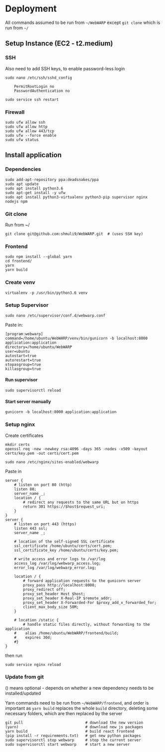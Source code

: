 # Deployment

All commands assumed to be run from `~/WebWARP` except `git clone` which is run from `~/`

## Setup Instance (EC2 - t2.medium)

### SSH

Also need to add SSH keys, to enable password-less login

    sudo nano /etc/ssh/sshd_config

        PermitRootLogin no
        PasswordAuthentication no

    sudo service ssh restart

### Firewall

    sudo ufw allow ssh
    sudo ufw allow http
    sudo ufw allow 443/tcp
    sudo ufw --force enable
    sudo ufw status

## Install application

### Dependencies

    sudo add-apt-repository ppa:deadsnakes/ppa
    sudo apt update
    sudo apt install python3.6
    sudo apt-get install -y ufw
    sudo apt install python3-virtualenv python3-pip supervisor nginx nodejs npm


### Git clone
Run from ~/

    git clone git@github.com:shmuli9/WebWARP.git  # (uses SSH key)

### Frontend
    
    sudo npm install --global yarn
    cd frontend/
    yarn
    yarn build

### Create venv

    virtualenv -p /usr/bin/python3.6 venv  

### Setup Supervisor

    sudo nano /etc/supervisor/conf.d/webwarp.conf

Paste in:

    [program:webwarp]
    command=/home/ubuntu/WebWARP/venv/bin/gunicorn -b localhost:8000 application:application
    directory=/home/ubuntu/WebWARP
    user=ubuntu
    autostart=true
    autorestart=true
    stopasgroup=true
    killasgroup=true

#### Run supervisor
    sudo supervisorctl reload

#### Start server manually
    gunicorn -b localhost:8000 application:application

### Setup nginx

Create certificates
    
    mkdir certs
    openssl req -new -newkey rsa:4096 -days 365 -nodes -x509 -keyout certs/key.pem -out certs/cert.pem

    sudo nano /etc/nginx/sites-enabled/webwarp

Paste in

    server {
        # listen on port 80 (http)
        listen 80;
        server_name _;
        location / {
            # redirect any requests to the same URL but on https
            return 301 https://$host$request_uri;
        }
    }
    server {
        # listen on port 443 (https)
        listen 443 ssl;
        server_name _;
    
        # location of the self-signed SSL certificate
        ssl_certificate /home/ubuntu/certs/cert.pem;
        ssl_certificate_key /home/ubuntu/certs/key.pem;
    
        # write access and error logs to /var/log
        access_log /var/log/webwarp_access.log;
        error_log /var/log/webwarp_error.log;
    
        location / {
            # forward application requests to the gunicorn server
            proxy_pass http://localhost:8000;
            proxy_redirect off;
            proxy_set_header Host $host;
            proxy_set_header X-Real-IP $remote_addr;
            proxy_set_header X-Forwarded-For $proxy_add_x_forwarded_for;
            client_max_body_size 50M;        
        }
    
        # location /static {
            # handle static files directly, without forwarding to the application
        #    alias /home/ubuntu/WebWARP/frontend/build;
        #    expires 30d;
        #}
    }

then run 

    sudo service nginx reload


### Update from git
    
() means optional - depends on whether a new dependency needs to be installed/updated

Yarn commands need to be run from `~/WebWARP/frontend`, and order is important as `yarn build` replaces the whole `build` directory, deleting some necessary folders, which are then replaced by the server

    git pull                            # download the new version
    (yarn)                              # download new js packages
    yarn build                          # build react frontend
    (pip install -r requirements.txt)   # get new python packages
    sudo supervisorctl stop webwarp     # stop the current server
    sudo supervisorctl start webwarp    # start a new server
